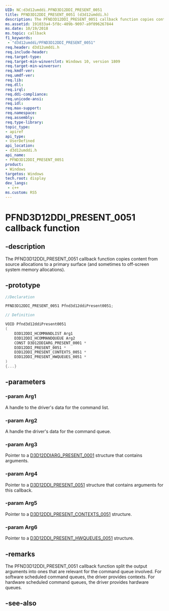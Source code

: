 ```yaml
---
UID: NC:d3d12umddi.PFND3D12DDI_PRESENT_0051
title: PFND3D12DDI_PRESENT_0051 (d3d12umddi.h)
description: The PFND3D12DDI_PRESENT_0051 callback function copies content from source allocations to a primary surface.
ms.assetid: 191033a4-5f8c-409b-9097-a9f096267844
ms.date: 10/19/2018
ms.topic: callback
f1_keywords:
 - "d3d12umddi/PFND3D12DDI_PRESENT_0051"
req.header: d3d12umddi.h
req.include-header:
req.target-type:
req.target-min-winverclnt: Windows 10, version 1809
req.target-min-winversvr:
req.kmdf-ver:
req.umdf-ver:
req.lib:
req.dll:
req.irql: 
req.ddi-compliance:
req.unicode-ansi:
req.idl:
req.max-support:
req.namespace:
req.assembly:
req.type-library: 
topic_type: 
- apiref
api_type: 
- UserDefined
api_location: 
- d3d12umddi.h
api_name: 
- PFND3D12DDI_PRESENT_0051
product:
- Windows
targetos: Windows
tech.root: display
dev_langs:
 - c++
ms.custom: RS5
---
```


# PFND3D12DDI_PRESENT_0051 callback function

## -description

The PFND3D12DDI_PRESENT_0051 callback function copies content from source allocations to a primary surface (and sometimes to off-screen system memory allocations).

## -prototype

```cpp
//Declaration

PFND3D12DDI_PRESENT_0051 Pfnd3d12ddiPresent0051; 

// Definition

VOID Pfnd3d12ddiPresent0051 
(
	D3D12DDI_HCOMMANDLIST Arg1
	D3D12DDI_HCOMMANDQUEUE Arg2
	CONST D3D12DDIARG_PRESENT_0001 *
	D3D12DDI_PRESENT_0051 *
	D3D12DDI_PRESENT_CONTEXTS_0051 *
	D3D12DDI_PRESENT_HWQUEUES_0051 *
)
{...}

```

## -parameters

### -param Arg1

A handle to the driver's data for the command list.

### -param Arg2

A handle the driver's data for the command queue.

### -param Arg3

Pointer to a [D3D12DDIARG_PRESENT_0001](ns-d3d12umddi-d3d12ddiarg_present_0001.md) structure that contains arguments.

### -param Arg4

Pointer to a [D3D12DDI_PRESENT_0051](ns-d3d12umddi-d3d12ddi_present_0051.md) structure that contains arguments for this callback.

### -param Arg5

Pointer to a [D3D12DDI_PRESENT_CONTEXTS_0051](ns-d3d12umddi-d3d12ddi_present_contexts_0051.md) structure.

### -param Arg6

Pointer to a [D3D12DDI_PRESENT_HWQUEUES_0051](ns-d3d12umddi-d3d12ddi_present_hwqueues_0051.md) structure.



## -remarks

The PFND3D12DDI_PRESENT_0051 callback function split the output arguments into ones that are relevant for the command queue involved. For software scheduled command queues, the driver provides contexts. For hardware scheduled command queues, the driver provides hardware queues.


## -see-also
